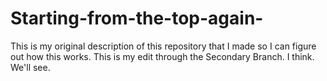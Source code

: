 # Starting-from-the-top-again-
This is my original description of this repository that I made so I can figure out how this works.
This is my edit through the Secondary Branch. I think. We'll see. 
